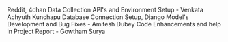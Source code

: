 Reddit, 4chan Data Collection API's and Environment Setup - Venkata Achyuth Kunchapu
Database Connection Setup, Django Model's Development and Bug Fixes - Amitesh Dubey
Code Enhancements and help in Project Report - Gowtham Surya
